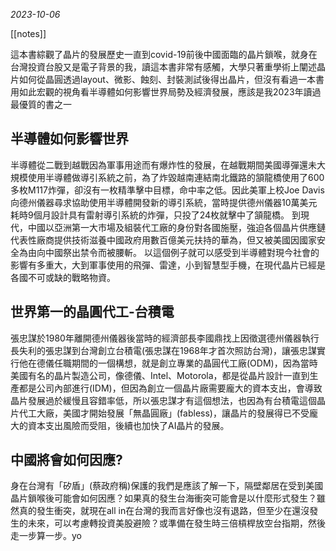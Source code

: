 *2023-10-06*

[[notes]]

這本書綜觀了晶片的發展歷史一直到covid-19前後中國面臨的晶片鎖喉，就身在台灣投資台股又是電子背景的我，讀這本書非常有感觸，大學只著重學術上闡述晶片如何從晶圓透過layout、微影、蝕刻、封裝測試後得出晶片，但沒有看過一本書用如此宏觀的視角看半導體如何影響世界局勢及經濟發展，應該是我2023年讀過最優質的書之一
## 半導體如何影響世界
半導體從二戰到越戰因為軍事用途而有爆炸性的發展，在越戰期間美國導彈還未大規模使用半導體做導引系統之前，為了炸毀越南連結南北鐵路的頷龍橋使用了600多枚M117炸彈，卻沒有一枚精準擊中目標，命中率之低。因此美軍上校Joe Davis向德州儀器尋求協助使用半導體開發新的導引系統，當時提供德州儀器10萬美元耗時9個月設計具有雷射導引系統的炸彈，只投了24枚就擊中了頷龍橋。
到現代，中國以亞洲第一大市場及組裝代工廠的身份對各國施壓，強迫各個晶片供應鏈代表性廠商提供技術滋養中國政府用數百億美元扶持的華為，但又被美國因國家安全為由向中國祭出禁令而被腰斬。
以這個例子就可以感受到半導體對現今社會的影響有多重大，大到軍事使用的飛彈、雷達，小到智慧型手機，在現代晶片已經是各國不可或缺的戰略物資。
## 世界第一的晶圓代工-台積電
張忠謀於1980年離開德州儀器後當時的經濟部長李國鼎找上因徵選德州儀器執行長失利的張忠謀到台灣創立台積電(張忠謀在1968年才首次照訪台灣)，讓張忠謀實行他在德儀任職期間的一個構想，就是創立專業的晶圓代工廠(ODM)，因為當時美國有名的晶片製造公司，像德儀、Intel、Motorola，都是從晶片設計一直到生產都是公司內部進行(IDM)，但因為創立一個晶片廠需要龐大的資本支出，會導致晶片發展過於緩慢且容錯率低，所以張忠謀才有這個想法，也因為有台積電這個晶片代工大廠，美國才開始發展「無晶圓廠」(fabless)，讓晶片的發展得已不受龐大的資本支出風險而受阻，後續也加快了AI晶片的發展。
## 中國將會如何因應?
身在台灣有「矽盾」(蔡政府稱)保護的我們是應該了解一下，隔壁鄰居在受到美國晶片鎖喉後可能會如何因應？如果真的發生台海衝突可能會是以什麼形式發生？雖然真的發生衝突，就現在all in在台灣的我而言好像也沒有退路，但至少在還沒發生的未來，可以考慮轉投資美股避險？或準備在發生時三倍槓桿放空台指期，然後走一步算一步。yo
